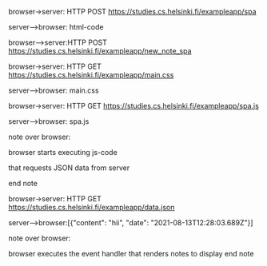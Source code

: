 browser->server: HTTP POST https://studies.cs.helsinki.fi/exampleapp/spa

server-->browser: html-code



browser-->server:HTTP POST https://studies.cs.helsinki.fi/exampleapp/new_note_spa



browser->server: HTTP GET https://studies.cs.helsinki.fi/exampleapp/main.css	

server-->browser: main.css

browser->server: HTTP GET https://studies.cs.helsinki.fi/exampleapp/spa.js	

server-->browser: spa.js



note over browser:

browser starts executing js-code

that requests JSON data from server

end note



browser->server: HTTP GET https://studies.cs.helsinki.fi/exampleapp/data.json

server-->browser:[{"content": "hii",	"date": "2021-08-13T12:28:03.689Z"}]



note over browser:

browser executes the event handler that renders notes to display end note		
	



 	